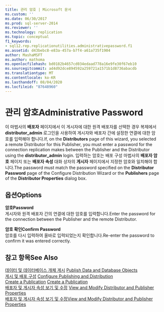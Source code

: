 ```yaml
---
title: 관리 암호 | Microsoft 문서
ms.custom: ''
ms.date: 06/30/2017
ms.prod: sql-server-2014
ms.reviewer: ''
ms.technology: replication
ms.topic: conceptual
f1_keywords:
- sql12.rep.replicationutilities.administrativepassword.f1
ms.assetid: d43bebc8-e83a-457a-b7f4-a61a735f1904
author: MashaMSFT
ms.author: mathoma
ms.openlocfilehash: bd0182b4657cd034edaad778a16e9fe30f67eb10
ms.sourcegitcommit: ad4d92dce894592a259721a1571b1d8736abacdb
ms.translationtype: MT
ms.contentlocale: ko-KR
ms.lasthandoff: 08/04/2020
ms.locfileid: "87648960"
---
```

# <a name="administrative-password"></a><span data-ttu-id="da7fb-102">관리 암호</span><span class="sxs-lookup"><span data-stu-id="da7fb-102">Administrative Password</span></span>
  <span data-ttu-id="da7fb-103">이 마법사의 **배포자** 페이지에서 이 게시자에 대한 원격 배포자를 선택한 경우 복제에서 **distributor_admin** 로그인을 사용하여 게시자와 배포자 간에 설정한 연결에 대한 암호를 입력해야 합니다.</span><span class="sxs-lookup"><span data-stu-id="da7fb-103">If, on the **Distributors** page of this wizard, you selected a remote Distributor for this Publisher, you must enter a password for the connection replication makes between the Publisher and the Distributor using the **distributor_admin** login.</span></span> <span data-ttu-id="da7fb-104">입력하는 암호는 배포 구성 마법사의 **배포자 암호** 페이지 또는 **배포자 속성** 대화 상자의 **게시자** 페이지에서 지정한 암호와 일치해야 합니다.</span><span class="sxs-lookup"><span data-stu-id="da7fb-104">The password must match the password specified on the **Distributor Password** page of the Configure Distribution Wizard or the **Publishers** page of the **Distributor Properties** dialog box.</span></span>  
  
## <a name="options"></a><span data-ttu-id="da7fb-105">옵션</span><span class="sxs-lookup"><span data-stu-id="da7fb-105">Options</span></span>  
 <span data-ttu-id="da7fb-106">**암호**</span><span class="sxs-lookup"><span data-stu-id="da7fb-106">**Password**</span></span>  
 <span data-ttu-id="da7fb-107">게시자와 원격 배포자 간의 연결에 대한 암호를 입력합니다.</span><span class="sxs-lookup"><span data-stu-id="da7fb-107">Enter the password for the connection between the Publisher and the remote Distributor.</span></span>  
  
 <span data-ttu-id="da7fb-108">**암호 확인**</span><span class="sxs-lookup"><span data-stu-id="da7fb-108">**Confirm Password**</span></span>  
 <span data-ttu-id="da7fb-109">암호를 다시 입력하여 올바로 입력되었는지 확인합니다.</span><span class="sxs-lookup"><span data-stu-id="da7fb-109">Re-enter the password to confirm it was entered correctly.</span></span>  
  
## <a name="see-also"></a><span data-ttu-id="da7fb-110">참고 항목</span><span class="sxs-lookup"><span data-stu-id="da7fb-110">See Also</span></span>  
 <span data-ttu-id="da7fb-111">[데이터 및 데이터베이스 개체 게시](publish/publish-data-and-database-objects.md) </span><span class="sxs-lookup"><span data-stu-id="da7fb-111">[Publish Data and Database Objects](publish/publish-data-and-database-objects.md) </span></span>  
 <span data-ttu-id="da7fb-112">[게시 및 배포 구성](configure-publishing-and-distribution.md) </span><span class="sxs-lookup"><span data-stu-id="da7fb-112">[Configure Publishing and Distribution](configure-publishing-and-distribution.md) </span></span>  
 <span data-ttu-id="da7fb-113">[Create a Publication](publish/create-a-publication.md) </span><span class="sxs-lookup"><span data-stu-id="da7fb-113">[Create a Publication](publish/create-a-publication.md) </span></span>  
 <span data-ttu-id="da7fb-114">[배포자 및 게시자 속성 보기 및 수정](view-and-modify-distributor-and-publisher-properties.md) </span><span class="sxs-lookup"><span data-stu-id="da7fb-114">[View and Modify Distributor and Publisher Properties](view-and-modify-distributor-and-publisher-properties.md) </span></span>  
 [<span data-ttu-id="da7fb-115">배포자 및 게시자 속성 보기 및 수정</span><span class="sxs-lookup"><span data-stu-id="da7fb-115">View and Modify Distributor and Publisher Properties</span></span>](view-and-modify-distributor-and-publisher-properties.md)  
  
  
